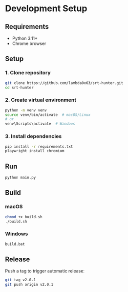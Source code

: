 # Development Setup

## Requirements
- Python 3.11+
- Chrome browser

## Setup

### 1. Clone repository
```bash
git clone https://github.com/lambda0x63/srt-hunter.git
cd srt-hunter
```

### 2. Create virtual environment
```bash
python -m venv venv
source venv/bin/activate  # macOS/Linux
# or
venv\Scripts\activate  # Windows
```

### 3. Install dependencies
```bash
pip install -r requirements.txt
playwright install chromium
```

## Run
```bash
python main.py
```

## Build

### macOS
```bash
chmod +x build.sh
./build.sh
```

### Windows
```bash
build.bat
```

## Release
Push a tag to trigger automatic release:
```bash
git tag v2.0.1
git push origin v2.0.1
```